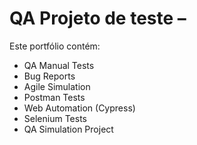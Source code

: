 # QA Projeto de teste – 

Este portfólio contém:

- QA Manual Tests
- Bug Reports
- Agile Simulation
- Postman Tests
- Web Automation (Cypress)
- Selenium Tests
- QA Simulation Project
